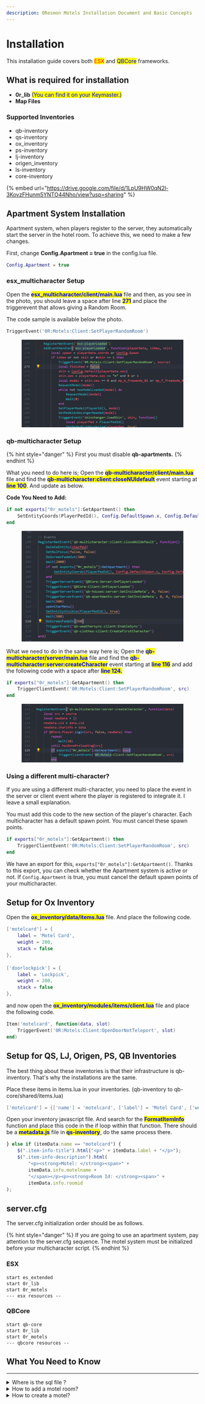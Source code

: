 ```yaml
---
description: 0Resmon Motels Installation Document and Basic Concepts
---
```


# Installation

This installation guide covers both <mark style="color:red;">ESX</mark> and <mark style="color:blue;">QBCore</mark> frameworks.

## What is required for installation

* **0r\_lib** <mark style="color:blue;">(You can find it on your Keymaster.)</mark>
* **Map Files**

### Supported Inventories

* qb-inventory
* qs-inventory
* ox\_inventory
* ps-inventory
* lj-inventory
* origen\_inventory
* ls-inventory
* core-inventory

{% embed url="https://drive.google.com/file/d/1LpU9HW0qN2l-3KovzFHunm5YNTO44Nho/view?usp=sharing" %}

## Apartment System Installation

Apartment system, when players register to the server, they automatically start the server in the hotel room. To achieve this, we need to make a few changes.

First, change **Config.Apartment = true** in the config.lua file.

```lua
Config.Apartment = true
```

### esx\_multicharacter Setup

Open the <mark style="color:blue;">**esx\_multicharacter/client/main.lua**</mark> file and then, as you see in the photo, you should leave a space after line <mark style="color:blue;">**271**</mark> and place the triggerevent that allows giving a Random Room.

The code sample is available below the photo.

```lua
TriggerEvent('0R:Motels:Client:SetPlayerRandomRoom')
```

<figure><img src="../../.gitbook/assets/image (1).png" alt=""><figcaption></figcaption></figure>

### qb-multicharacter Setup

{% hint style="danger" %}
First you must disable **qb-apartments.**
{% endhint %}

What you need to do here is; Open the <mark style="color:blue;">**qb-multicharacter/client/main.lua**</mark> file and find the <mark style="color:blue;">**qb-multicharacter:client:closeNUIdefault**</mark> event starting at <mark style="color:blue;">**line 100**</mark>. And update as below.&#x20;

**Code You Need to Add:**

```lua
if not exports["0r_motels"]:GetApartment() then
    SetEntityCoords(PlayerPedId(), Config.DefaultSpawn.x, Config.DefaultSpawn.y, Config.DefaultSpawn.z)
end
```

<figure><img src="../../.gitbook/assets/image (2).png" alt=""><figcaption></figcaption></figure>

What we need to do in the same way here is; Open the <mark style="color:blue;">**qb-multicharacter/server/main.lua**</mark> file and find the <mark style="color:blue;">**qb-multicharacter:server:createCharacter**</mark> event starting at <mark style="color:blue;">**line 116**</mark> and add the following code with a space after <mark style="color:blue;">**line 124.**</mark>

```lua
if exports["0r_motels"]:GetApartment() then
    TriggerClientEvent('0R:Motels:Client:SetPlayerRandomRoom', src)
end
```

<figure><img src="../../.gitbook/assets/image (3).png" alt=""><figcaption></figcaption></figure>

### Using a different multi-character?

If you are using a different multi-character, you need to place the event in the server or client event where the player is registered to integrate it. I leave a small explanation.

You must add this code to the new section of the player's character. Each multicharacter has a default spawn point. You must cancel these spawn points.&#x20;

```lua
if exports["0r_motels"]:GetApartment() then
    TriggerClientEvent('0R:Motels:Client:SetPlayerRandomRoom', src)
end
```

We have an export for this, `exports["0r_motels"]:GetApartment()`. Thanks to this export, you can check whether the Apartment system is active or not. If `Config.Apartment` is true, you must cancel the default spawn points of your multicharacter.

## Setup for Ox Inventory

Open the <mark style="color:blue;">**ox\_inventory/data/items.lua**</mark> file. And place the following code.

```lua
['motelcard'] = {
	label = 'Motel Card',
	weight = 200,
	stack = false
},

['doorlockpick'] = {
	label = 'Lockpick',
	weight = 200,
	stack = false
},
```

and now open the <mark style="color:blue;">**ox\_inventory/modules/items/client.lua**</mark> file and place the following code.

```lua
Item('motelcard', function(data, slot)
    TriggerEvent('0R:Motels:Client:OpenDoorNotTeleport', slot)
end)
```

## Setup for QS, LJ, Origen, PS, QB Inventories

The best thing about these inventories is that their infrastructure is qb-inventory. That's why the installations are the same.

Place these items in items.lua in your inventories. (qb-inventory to qb-core/shared/items.lua)

```lua
['motelcard'] = {['name'] = 'motelcard', ['label'] = 'Motel Card', ['weight'] = 500, ['type'] = 'item', ['image'] = 'motelcard.png', ['unique'] = true, ['useable'] = true, ['shouldClose'] = true, ['combinable'] = nil, ['description'] = 'Motel Card'},
```

Open your inventory javascript file. And search for the <mark style="color:blue;">**FormatItemInfo**</mark> function and place this code in the if loop within that function. There should be a <mark style="color:blue;">**metadata.js**</mark> file in <mark style="color:blue;">**qs-inventory**</mark>, do the same process there.

```javascript
} else if (itemData.name == "motelcard") {
    $(".item-info-title").html("<p>" + itemData.label + "</p>");
    $(".item-info-description").html(
        "<p><strong>Motel: </strong><span>" +
        itemData.info.motelname +
        "</span></p><p><strong>Room Id: </strong><span>" +
        itemData.info.roomid
);
```

## server.cfg

The server.cfg initialization order should be as follows.

{% hint style="danger" %}
If you are going to use an apartment system, pay attention to the server.cfg sequence. The motel system must be initialized before your multicharacter script.
{% endhint %}

### ESX

```
start es_extended
start 0r_lib
start 0r_motels
--- esx resources --
```

### QBCore

```
start qb-core
start 0r_lib
start 0r_motels
--- qbcore resources --
```

## What You Need to Know

***

<details>

<summary>Where is the sql  file ?</summary>

**There is no SQL File. The system automatically installs SQL into your database.**

</details>

<details>

<summary>How to add a motel room?</summary>

You can get information about this by watching this video.

[https://youtu.be/Wx-91KYJmvQ](https://youtu.be/Wx-91KYJmvQ)

</details>

<details>

<summary>How to create a motel?</summary>

You can get information about this by watching this video.

[https://youtu.be/\_bO\_Velqtpw](https://youtu.be/\_bO\_Velqtpw)

</details>



###



###
